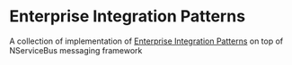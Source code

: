 # Enterprise Integration Patterns

A collection of implementation of [Enterprise Integration Patterns](http://www.enterpriseintegrationpatterns.com/) on top of NServiceBus messaging framework
